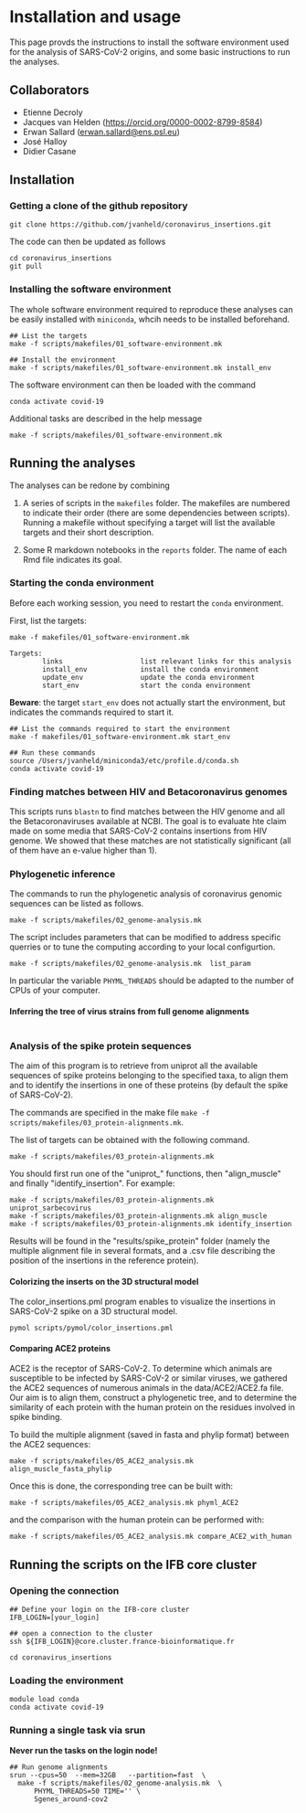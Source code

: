 # Installation and usage

This page provds the instructions to install the software environment used for the analysis of SARS-CoV-2 origins, and some basic instructions to run the analyses. 

## Collaborators

- Etienne Decroly
- Jacques van Helden (<https://orcid.org/0000-0002-8799-8584>)
- Erwan Sallard	(<erwan.sallard@ens.psl.eu>)
- José Halloy
- Didier Casane



## Installation

### Getting a clone of the github repository

```{bash}
git clone https://github.com/jvanheld/coronavirus_insertions.git
```

The code can then be updated as follows

```{bash}
cd coronavirus_insertions
git pull
```


### Installing the software environment

The whole software environment required to reproduce these analyses can be easily installed with `miniconda`, whcih needs to be installed beforehand.


```{bash}
## List the targets
make -f scripts/makefiles/01_software-environment.mk

## Install the environment
make -f scripts/makefiles/01_software-environment.mk install_env

```

The software environment can then be loaded with the command

```{bash}
conda activate covid-19
```

Additional tasks are described in the help message

```{bash}
make -f scripts/makefiles/01_software-environment.mk 
```


## Running the analyses

The analyses can be redone by combining 

1. A series of scripts in the `makefiles` folder. The makefiles are numbered to indicate their order (there are some dependencies between scripts). Running a makefile without specifying a target will list the available targets and their short description.


2. Some R markdown notebooks in the `reports` folder. The name of each Rmd file indicates its goal. 



### Starting the conda environment

Before each working session, you need to restart the `conda` environment. 

First, list the targets: 

```{bash}
make -f makefiles/01_software-environment.mk

Targets:
        links                   list relevant links for this analysis
        install_env             install the conda environment
        update_env              update the conda environment
        start_env               start the conda environment

```

**Beware**: the target `start_env` does not actually start the environment, but indicates the commands required to start it. 

```{bash}
## List the commands required to start the environment
make -f makefiles/01_software-environment.mk start_env

## Run these commands
source /Users/jvanheld/miniconda3/etc/profile.d/conda.sh
conda activate covid-19

```

### Finding matches between HIV and Betacoronavirus genomes

This scripts runs  `blastn` to find matches between the HIV genome and all the Betacoronaviruses available at NCBI. The goal is to evaluate hte claim made on some media that SARS-CoV-2 contains insertions from HIV genome. We showed that these matches are not statistically significant (all of them have an e-value higher than 1). 




### Phylogenetic inference

The commands to run the phylogenetic analysis of coronavirus genomic sequences can be listed as follows. 

```{bash}
make -f scripts/makefiles/02_genome-analysis.mk
```

The script includes parameters that can be modified to address specific querries or to tune the computing according to your local configurtion. 


```{bash}
make -f scripts/makefiles/02_genome-analysis.mk  list_param
```

In particular the variable `PHYML_THREADS` should be adapted to the number of CPUs of your computer. 


#### Inferring the tree of virus strains from full genome alignments

```{bash}

```


### Analysis of the spike protein sequences

The aim of this program is to retrieve from uniprot all the available sequences of spike proteins belonging to the specified taxa, to align them and to identify the insertions in one of these proteins (by default the spike of SARS-CoV-2).

The commands are specified in the make file `make -f scripts/makefiles/03_protein-alignments.mk`. 

The list of targets can be obtained with the following command.

```{bash}
make -f scripts/makefiles/03_protein-alignments.mk
```

You should first run one of the "uniprot_" functions, then "align_muscle" and finally "identify_insertion". For example:

```{bash}
make -f scripts/makefiles/03_protein-alignments.mk uniprot_sarbecovirus
make -f scripts/makefiles/03_protein-alignments.mk align_muscle
make -f scripts/makefiles/03_protein-alignments.mk identify_insertion
```

Results will be found in the "results/spike_protein" folder (namely the multiple alignment file in several formats, and a .csv file describing the position of the insertions in the reference protein).

#### Colorizing the inserts on the 3D structural model

The color_insertions.pml program enables to visualize the insertions in SARS-CoV-2 spike on a 3D structural model.

```{bash}
pymol scripts/pymol/color_insertions.pml
```

#### Comparing ACE2 proteins

ACE2 is the receptor of SARS-CoV-2. To determine which animals are susceptible to be infected by SARS-CoV-2 or similar viruses, we gathered the ACE2 sequences of numerous animals in the data/ACE2/ACE2.fa file. Our aim is to align them, construct a phylogenetic tree, and to determine the similarity of each protein with the human protein on the residues involved in spike binding.

To build the multiple alignment (saved in fasta and phylip format) between the ACE2 sequences:

```{bash}
make -f scripts/makefiles/05_ACE2_analysis.mk align_muscle_fasta_phylip
```

Once this is done, the corresponding tree can be built with:

```{bash}
make -f scripts/makefiles/05_ACE2_analysis.mk phyml_ACE2
```

and the comparison with the human protein can be performed with:

```{bash}
make -f scripts/makefiles/05_ACE2_analysis.mk compare_ACE2_with_human
```


## Running the scripts on the IFB core cluster


### Opening the connection 

```{bash}
## Define your login on the IFB-core cluster
IFB_LOGIN=[your_login]

## open a connection to the cluster
ssh ${IFB_LOGIN}@core.cluster.france-bioinformatique.fr

cd coronavirus_insertions

```

### Loading the environment


```{bash}
module load conda 
conda activate covid-19

```

### Running a single task via srun

**Never run the tasks on the login node!**


```{bash}
## Run genome alignments
srun --cpus=50  --mem=32GB   --partition=fast  \
  make -f scripts/makefiles/02_genome-analysis.mk  \
      PHYML_THREADS=50 TIME='' \
      Sgenes_around-cov2
```


